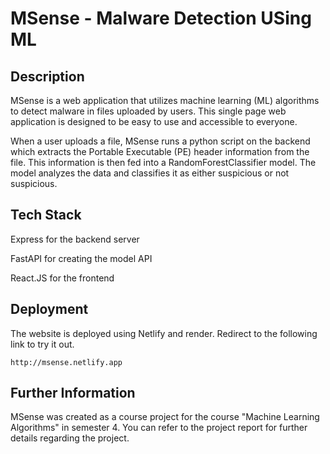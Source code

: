 # MSense - Malware Detection USing ML

## Description

MSense is a web application that utilizes machine learning (ML) algorithms to detect malware in files uploaded by users. This single page web application is designed to be easy to use and accessible to everyone.

When a user uploads a file, MSense runs a python script on the backend which extracts the Portable Executable (PE) header information from the file. This information is then fed into a RandomForestClassifier model. The model analyzes the data and classifies it as either suspicious or not suspicious.

## Tech Stack

Express for the backend server

FastAPI for creating the model API

React.JS for the frontend


## Deployment

The website is deployed using Netlify and render. Redirect to the following link to try it out.

```
http://msense.netlify.app
```

## Further Information

MSense was created as a course project for the course "Machine Learning Algorithms" in semester 4. You can refer to the project report for further details regarding the project.
